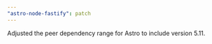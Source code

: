 ```yaml
---
"astro-node-fastify": patch
---
```


Adjusted the peer dependency range for Astro to include version 5.11.
